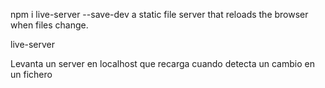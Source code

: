 npm i live-server --save-dev
  a static file server that reloads the browser when files change.

live-server

Levanta un server en localhost que recarga cuando detecta un cambio en un fichero
